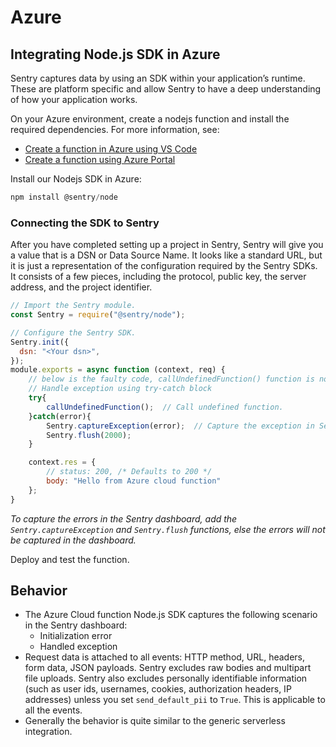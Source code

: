 # Azure


## Integrating Node.js SDK in Azure

Sentry captures data by using an SDK within your application’s runtime. These are platform specific and allow Sentry to have a deep understanding of how your application works.

On your Azure environment, create a nodejs function and install the required dependencies. 
For more information, see:
- [Create a function in Azure using VS Code](https://docs.microsoft.com/en-in/azure/azure-functions/functions-create-first-function-vs-code?pivots=programming-language-javascript) 
- [Create a function using Azure Portal](https://docs.microsoft.com/en-us/azure/azure-functions/functions-create-first-azure-function)


Install our Nodejs SDK in Azure:
````js
npm install @sentry/node
````

### Connecting the SDK to Sentry

After you have completed setting up a project in Sentry, Sentry will give you a value that is a DSN or Data Source Name. It looks like a standard URL, but it is just a representation of the configuration required by the Sentry SDKs. It consists of a few pieces, including the protocol, public key, the server address, and the project identifier.

````js
// Import the Sentry module.
const Sentry = require("@sentry/node");

// Configure the Sentry SDK.
Sentry.init({
  dsn: "<Your dsn>",
});
module.exports = async function (context, req) {
    // below is the faulty code, callUndefinedFunction() function is not exist.
    // Handle exception using try-catch block
    try{
        callUndefinedFunction();  // Call undefined function.
    }catch(error){
        Sentry.captureException(error);  // Capture the exception in Sentry dashboard.
        Sentry.flush(2000);
    }

    context.res = {
        // status: 200, /* Defaults to 200 */
        body: "Hello from Azure cloud function"
    };
}
````
*To capture the errors in the Sentry dashboard, add the ````Sentry.captureException```` and ````Sentry.flush```` functions, else the errors will not be captured in the dashboard.*

Deploy and test the function. 

## Behavior

- The Azure Cloud function Node.js SDK captures the following scenario in the Sentry dashboard:
	* Initialization error
	* Handled exception 
- Request data is attached to all events: HTTP method, URL, headers, form data, JSON payloads. Sentry excludes raw bodies and multipart file uploads. Sentry also excludes personally identifiable information (such as user ids, usernames, cookies, authorization headers, IP addresses) unless you set ````send_default_pii```` to ````True````. This is applicable to all the events.
- Generally the behavior is quite similar to the generic serverless integration.